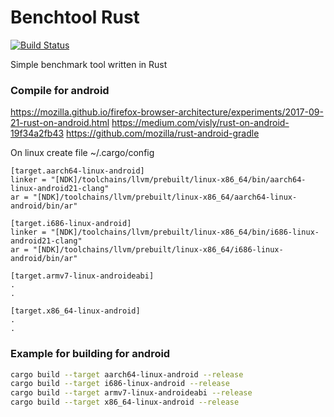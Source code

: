 # Benchtool Rust
[![Build Status](https://travis-ci.com/brunoshiroma/benchtool-rust.svg?branch=master)](https://travis-ci.com/brunoshiroma/benchtool-rust)

Simple benchmark tool written in Rust

### Compile for android
https://mozilla.github.io/firefox-browser-architecture/experiments/2017-09-21-rust-on-android.html
https://medium.com/visly/rust-on-android-19f34a2fb43
https://github.com/mozilla/rust-android-gradle

On linux create file ~/.cargo/config
```
[target.aarch64-linux-android]
linker = "[NDK]/toolchains/llvm/prebuilt/linux-x86_64/bin/aarch64-linux-android21-clang"
ar = "[NDK]/toolchains/llvm/prebuilt/linux-x86_64/aarch64-linux-android/bin/ar"

[target.i686-linux-android]
linker = "[NDK]/toolchains/llvm/prebuilt/linux-x86_64/bin/i686-linux-android21-clang"
ar = "[NDK]/toolchains/llvm/prebuilt/linux-x86_64/i686-linux-android/bin/ar"

[target.armv7-linux-androideabi]
.
.

[target.x86_64-linux-android]
.
.
```

### Example for building for android
```sh
cargo build --target aarch64-linux-android --release
cargo build --target i686-linux-android --release
cargo build --target armv7-linux-androideabi --release
cargo build --target x86_64-linux-android --release
```